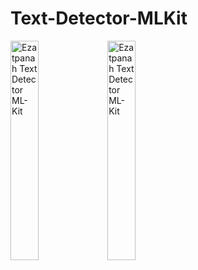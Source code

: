 # Text-Detector-MLKit
<img alt="Ezatpanah Text Detector ML-Kit" src="Screenshot/121.png" width="30%">

<img alt="Ezatpanah Text Detector ML-Kit" src="Screenshot/221.png" width="30%">
